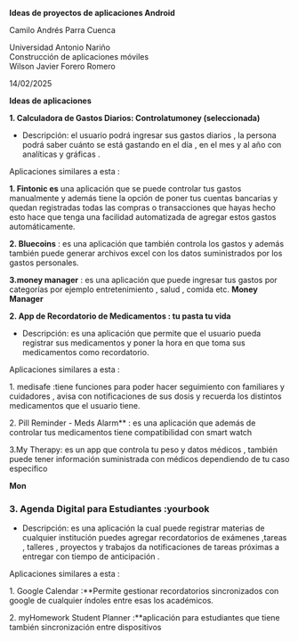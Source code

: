 **Ideas de proyectos de aplicaciones Android**

 

 

 

 

 

 

Camilo Andrés Parra Cuenca

 

 

 

 

 

 

Universidad Antonio Nariño  
 Construcción de aplicaciones móviles  
 Wilson Javier Forero Romero

 

 

 

 

 

 

 14/02/2025

**Ideas de aplicaciones**

**1\. Calculadora de Gastos Diarios: Controlatumoney (seleccionada)**

* Descripción: el usuario podrá ingresar sus gastos diarios , la persona podrá saber cuánto se está gastando en el día , en el mes y al año con analíticas y gráficas .

Aplicaciones similares a esta :

**1\. Fintonic es** una aplicación que se puede controlar tus gastos  manualmente y además tiene la opción de poner tus cuentas bancarias  y quedan registradas todas las compras o transacciones que hayas hecho esto hace que tenga una facilidad  automatizada de agregar estos gastos automáticamente.

**2\. Bluecoins** : es una aplicación que también controla los gastos  y además también puede generar archivos excel con los datos suministrados por los gastos  personales.

**3.money manager** : es una aplicación que puede ingresar tus gastos por categorías por ejemplo entretenimiento , salud , comida etc. **Money  Manager**

**2\. App de Recordatorio de Medicamentos : tu pasta tu vida**

* Descripción: es una aplicación que permite que el usuario pueda registrar sus medicamentos  y poner la hora en que toma sus medicamentos como recordatorio.

Aplicaciones similares a esta :

1\. medisafe :tiene funciones para poder hacer seguimiento con familiares y cuidadores , avisa con notificaciones de sus dosis y recuerda los distintos medicamentos que el usuario tiene.

2\. Pill Reminder \- Meds Alarm** : es una aplicación que  además de controlar tus medicamentos tiene compatibilidad con smart watch

3.My Therapy: es un app que controla tu peso y datos médicos , también puede tener información suministrada con médicos dependiendo de tu caso especifico 

**Mon**

### **3\. Agenda Digital para Estudiantes :yourbook**

* Descripción: es una aplicación la cual puede registrar materias de cualquier institución puedes agregar recordatorios de exámenes ,tareas , talleres , proyectos y trabajos da notificaciones de tareas próximas a entregar con tiempo de anticipación .

Aplicaciones similares a esta :

 1\. Google Calendar :**Permite gestionar recordatorios sincronizados con google de cualquier índoles entre esas los académicos.

2\. myHomework Student Planner :**aplicación para estudiantes que tiene también sincronización entre dispositivos



 

 

